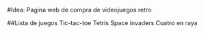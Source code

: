 #Idea: Pagina web de compra de videojuegos retro

##Lista de juegos
Tic-tac-toe
Tetris
Space invaders
Cuatro en raya